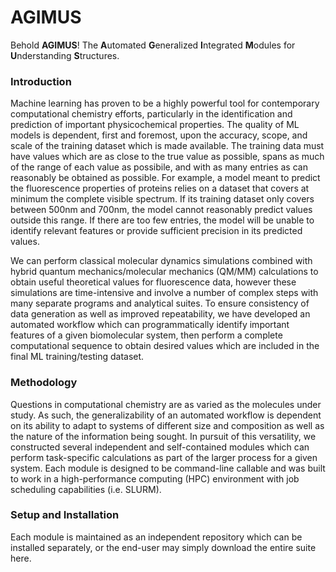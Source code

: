 # AGIMUS

Behold **AGIMUS**! The **A**utomated **G**eneralized **I**ntegrated **M**odules for **U**nderstanding **S**tructures.

### Introduction

Machine learning has proven to be a highly powerful tool for contemporary computational chemistry
efforts, particularly in the identification and prediction of important physicochemical properties. The
quality of ML models is dependent, first and foremost, upon the accuracy, scope, and scale of the
training dataset which is made available. The training data must have values which are as close
to the true value as possible, spans as much of the range of each value as possibile, and with as
many entries as can reasonably be obtained as possible. For example, a model meant to predict
the fluorescence properties of proteins relies on a dataset that covers at minimum the complete
visible spectrum. If its training dataset only covers between 500nm and 700nm, the model cannot
reasonably predict values outside this range. If there are too few entries, the model will be unable
to identify relevant features or provide sufficient precision in its predicted values.

We can perform classical molecular dynamics simulations combined with hybrid quantum
mechanics/molecular mechanics (QM/MM) calculations to obtain useful theoretical values for
fluorescence data, however these simulations are time-intensive and involve a number of complex
steps with many separate programs and analytical suites. To ensure consistency of data
generation as well as improved repeatability, we have developed an automated workflow which
can programmatically identify important features of a given biomolecular system, then perform
a complete computational sequence to obtain desired values which are included in the final ML
training/testing dataset.

### Methodology

Questions in computational chemistry are as varied as the molecules under study. 
As such, the generalizability of an automated workflow is dependent on its ability to adapt to systems of different size and composition as well as the nature of the information being sought. 
In pursuit of this versatility, we constructed several independent and self-contained modules which can perform task-specific calculations as part of the larger process for a given system. 
Each module is designed to be command-line callable and was built to work in a high-performance computing (HPC) environment with job scheduling capabilities (i.e. SLURM).

### Setup and Installation

Each module is maintained as an independent repository which can be installed separately, or the end-user may simply download the entire suite here.

